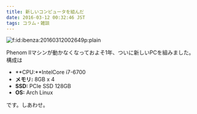 ```yaml
---
title: 新しいコンピュータを組んだ
date: 2016-03-12 00:32:46 JST
tags: コラム・雑談
---
```


<span itemscope itemtype="http://schema.org/Photograph"><img src="/2016/03/12/20160312002649.png" alt="f:id:ibenza:20160312002649p:plain" title="f:id:ibenza:20160312002649p:plain" class="hatena-fotolife" itemprop="image"></span>

Phenom IIマシンが動かなくなっておよそ1年、ついに新しいPCを組みました。
構成は

- **CPU:**IntelCore i7\-6700
- **メモリ:** 8GB x 4
- **SSD:** PCIe SSD 128GB
- **OS:** Arch Linux

です。しあわせ。


